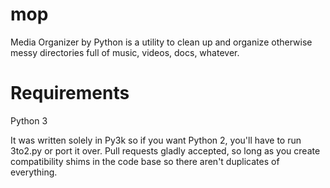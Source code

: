 mop
=======

Media Organizer by Python is a utility to clean up and organize otherwise messy directories full of music, videos, docs, whatever.

Requirements
===
Python 3

It was written solely in Py3k so if you want Python 2, you'll have to run 3to2.py or port it over. Pull requests gladly accepted, so long as you create  compatibility shims in the code base so there aren't duplicates of everything.